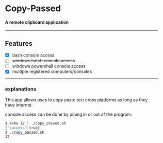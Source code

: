 # Copy-Passed
#### A remote clipboard application

---

## Features 
- [x] bash console access
- [ ] ~~windows batch console access~~
- [ ] windows powershell console access
- [x] multiple registered computers/consoles

---

### explanations
This app allows uses to copy paste text cross
platforms as long as they have internet.

console access can be done by piping in or 
out of the program.

```bash
$ echo 12 | ./copy_passed.sh
{"success":true}
$ ./copy_passed.sh
12
```